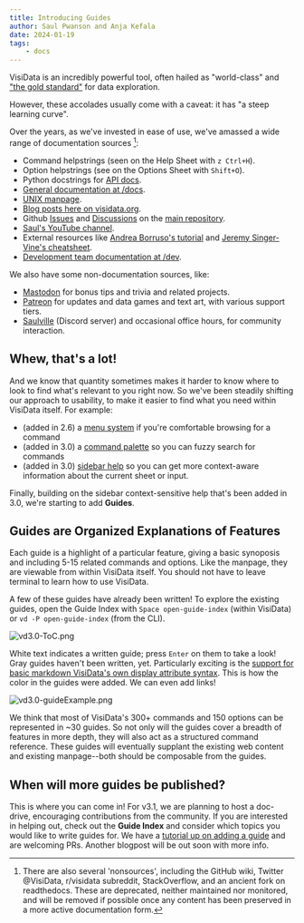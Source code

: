 ```yaml
---
title: Introducing Guides
author: Saul Pwanson and Anja Kefala
date: 2024-01-19
tags:
    - docs
---
```


VisiData is an incredibly powerful tool, often hailed as "world-class" and ["the gold standard"](https://news.ycombinator.com/item?id=38894276) for data exploration.

However, these accolades usually come with a caveat: it has "a steep learning curve".

Over the years, as we've invested in ease of use, we've amassed a wide range of documentation sources [^1]:

- Command helpstrings (seen on the Help Sheet with `z Ctrl+H`).
- Option helpstrings (see on the Options Sheet with `Shift+O`).
- Python docstrings for [API docs](https://visidata.org/docs/api).
- [General documentation at /docs](https://visidata.org/docs).
- [UNIX manpage](https://visidata.org/man).
- [Blog posts here on visidata.org](https://visidata.org/blog).
- Github [Issues](https://github.com/saulpw/visidata/issues) and [Discussions](https://github.com/saulpw/visidata/discussions) on the [main repository](https://github.com/saulpw/visidata/).
- [Saul's YouTube channel](https://youtube.com/saulpw).
- External resources like [Andrea Borruso's tutorial](https://ondata.github.io/guidaVisiData/) and [Jeremy Singer-Vine's cheatsheet](https://jsvine.github.io/visidata-cheat-sheet/en/).
- [Development team documentation at /dev](https://github.com/saulpw/visidata/develop/dev).

We also have some non-documentation sources, like:

- [Mastodon](https://fosstodon.org/@saulpw) for bonus tips and trivia and related projects.
- [Patreon](https://patreon.com/saulpw) for updates and data games and text art, with various support tiers.
- [Saulville](https://visidata.org/chat) (Discord server) and occasional office hours, for community interaction.

## Whew, that's a lot!

And we know that quantity sometimes makes it harder to know where to look to find what's relevant to you right now.  So we've been steadily shifting our approach to usability, to make it easier to find what you need within VisiData itself.  For example:

- (added in 2.6) a [menu system](https://youtu.be/QixtGeSbSLU?si=2Cd5TuZUiIGEfTwO) if you're comfortable browsing for a command
- (added in 3.0) a [command palette](https://github.com/saulpw/visidata/pull/2059) so you can fuzzy search for commands
- (added in 3.0) [sidebar help](https://github.com/saulpw/visidata/discussions/1733) so you can get more context-aware information about the current sheet or input.

Finally, building on the sidebar context-sensitive help that's been added in 3.0, we're starting to add **Guides**.

## Guides are Organized Explanations of Features

Each guide is a highlight of a particular feature, giving a basic synoposis and including 5-15 related commands and options. Like the manpage, they are viewable from within VisiData itself. You should not have to leave terminal to learn how to use VisiData.

A few of these guides have already been written! To explore the existing guides, open the Guide Index with `Space open-guide-index` (within VisiData) or `vd -P open-guide-index` (from the CLI).

![vd3.0-ToC.png](/blog/assets/vd3.0-ToC.png)

White text indicates a written guide; press `Enter` on them to take a look! Gray guides haven't been written, yet. Particularly exciting is the [support for basic markdown VisiData's own display attribute syntax](https://www.visidata.org/docs/api/guides#some-stylings-of-note). This is how the color in the guides were added. We can even add links!

![vd3.0-guideExample.png](/blog/assets/vd3.0-guideExample.png)

We think that most of VisiData's 300+ commands and 150 options can be represented in ~30 guides. So not only will the guides cover a breadth of features in more depth, they will also act as a structured command reference. These guides will eventually supplant the existing web content and existing manpage--both should be composable from the guides.

## When will more guides be published?

This is where you can come in! For v3.1, we are planning to host a doc-drive, encouraging contributions from the community. If you are interested in helping out, check out the **Guide Index** and consider which topics you would like to write guides for. We have a [tutorial up on adding a guide](https://www.visidata.org/docs/api/guides) and are welcoming PRs. Another blogpost will be out soon with more info.

[^1]: There are also several 'nonsources', including the GitHub wiki, Twitter @VisiData, r/visidata subreddit, StackOverflow, and an ancient fork on readthedocs.
    These are deprecated, neither maintained nor monitored, and will be removed if possible once any content has been preserved in a more active documentation form.

